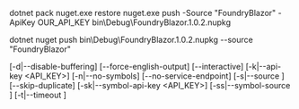 dotnet pack
nuget.exe restore
nuget.exe push -Source "FoundryBlazor" -ApiKey OUR_API_KEY bin\Debug\FoundryBlazor.1.0.2.nupkg


dotnet nuget push bin\Debug\FoundryBlazor.1.0.2.nupkg --source "FoundryBlazor"


[-d|--disable-buffering] [--force-english-output]
    [--interactive] [-k|--api-key <API_KEY>] [-n|--no-symbols]
    [--no-service-endpoint] [-s|--source <SOURCE>] [--skip-duplicate]
    [-sk|--symbol-api-key <API_KEY>] [-ss|--symbol-source <SOURCE>]
    [-t|--timeout <TIMEOUT>]
